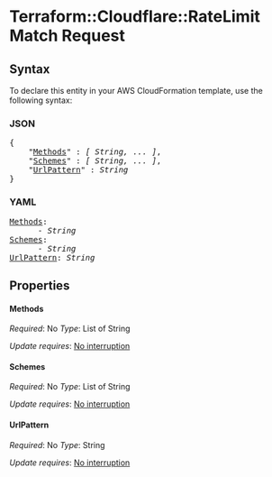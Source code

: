 # Terraform::Cloudflare::RateLimit Match Request

## Syntax

To declare this entity in your AWS CloudFormation template, use the following syntax:

### JSON

<pre>
{
    "<a href="#methods" title="Methods">Methods</a>" : <i>[ String, ... ]</i>,
    "<a href="#schemes" title="Schemes">Schemes</a>" : <i>[ String, ... ]</i>,
    "<a href="#urlpattern" title="UrlPattern">UrlPattern</a>" : <i>String</i>
}
</pre>

### YAML

<pre>
<a href="#methods" title="Methods">Methods</a>: <i>
      - String</i>
<a href="#schemes" title="Schemes">Schemes</a>: <i>
      - String</i>
<a href="#urlpattern" title="UrlPattern">UrlPattern</a>: <i>String</i>
</pre>

## Properties

#### Methods

_Required_: No
_Type_: List of String

_Update requires_: [No interruption](https://docs.aws.amazon.com/AWSCloudFormation/latest/UserGuide/using-cfn-updating-stacks-update-behaviors.html#update-no-interrupt)

#### Schemes

_Required_: No
_Type_: List of String

_Update requires_: [No interruption](https://docs.aws.amazon.com/AWSCloudFormation/latest/UserGuide/using-cfn-updating-stacks-update-behaviors.html#update-no-interrupt)

#### UrlPattern

_Required_: No
_Type_: String

_Update requires_: [No interruption](https://docs.aws.amazon.com/AWSCloudFormation/latest/UserGuide/using-cfn-updating-stacks-update-behaviors.html#update-no-interrupt)

